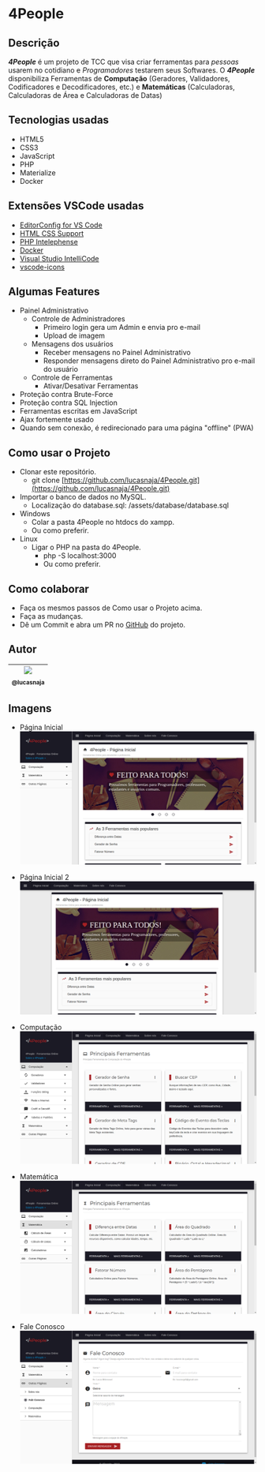 # 4People

## Descrição

  **_4People_** é um projeto de TCC que visa criar ferramentas para _pessoas_ usarem no cotidiano e _Programadores_ testarem seus Softwares.
  O **_4People_** disponibiliza Ferramentas de **Computação** (Geradores, Validadores, Codificadores e Decodificadores, etc.) e **Matemáticas** (Calculadoras, Calculadoras de Área e Calculadoras de Datas)

## Tecnologias usadas

- HTML5
- CSS3
- JavaScript
- PHP
- Materialize
- Docker

## Extensões VSCode usadas

- [EditorConfig for VS Code](https://marketplace.visualstudio.com/items?itemName=EditorConfig.EditorConfig)
- [HTML CSS Support](https://marketplace.visualstudio.com/items?itemName=ecmel.vscode-html-css)
- [PHP Intelephense](https://marketplace.visualstudio.com/items?itemName=bmewburn.vscode-intelephense-client)
- [Docker](https://marketplace.visualstudio.com/items?itemName=ms-azuretools.vscode-docker)
- [Visual Studio IntelliCode](https://marketplace.visualstudio.com/items?itemName=VisualStudioExptTeam.vscodeintellicode)
- [vscode-icons](https://marketplace.visualstudio.com/items?itemName=vscode-icons-team.vscode-icons)

## Algumas Features

- Painel Administrativo
  - Controle de Administradores
    - Primeiro login gera um Admin e envia pro e-mail
    - Upload de imagem
  - Mensagens dos usuários
    - Receber mensagens no Painel Administrativo
    - Responder mensagens direto do Painel Administrativo pro e-mail do usuário
  - Controle de Ferramentas
    - Ativar/Desativar Ferramentas
- Proteção contra Brute-Force
- Proteção contra SQL Injection
- Ferramentas escritas em JavaScript
- Ajax fortemente usado
- Quando sem conexão, é redirecionado para uma página "offline" (PWA)

## Como usar o Projeto

- Clonar este repositório.
  - git clone [https://github.com/lucasnaja/4People.git](https://github.com/lucasnaja/4People.git)
- Importar o banco de dados no MySQL.
  - Localização do database.sql: /assets/database/database.sql
- Windows
  - Colar a pasta 4People no htdocs do xampp.
  - Ou como preferir.
- Linux
  - Ligar o PHP na pasta do 4People.
    - php -S localhost:3000
    - Ou como preferir.

## Como colaborar

- Faça os mesmos passos de Como usar o Projeto acima.
- Faça as mudanças.
- Dê um Commit e abra um PR no [GitHub](https://github.com/lucasnaja/4People) do projeto.

## Autor

| [<img src="https://avatars3.githubusercontent.com/u/13838273?v=3&s=115"><br><sub>@lucasnaja</sub>](https://github.com/lucasnaja) |
| :---: |

## Imagens

- Página Inicial
![4people](assets/images/README_images/4people.png "4People - Início")

- Página Inicial 2
![4people](assets/images/README_images/4people_2.png "4People - Início")

- Computação
![4people](assets/images/README_images/computacao.png "4People - Computação")

- Matemática
![4people](assets/images/README_images/matematica.png "4People - Matemática")

- Fale Conosco
![4people](assets/images/README_images/fale_conosco.png "4People - Fale Conosco")
